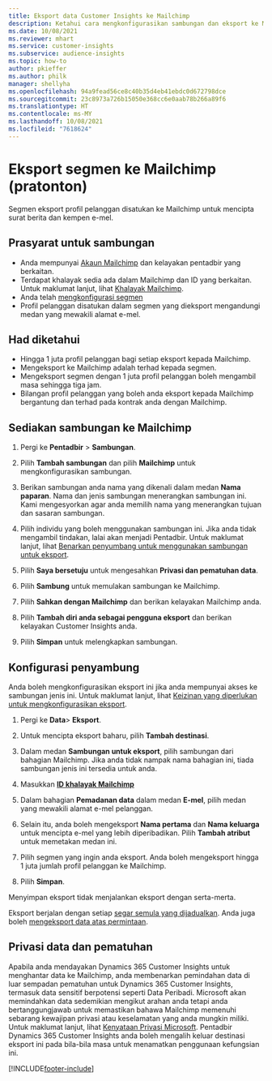 ```yaml
---
title: Eksport data Customer Insights ke Mailchimp
description: Ketahui cara mengkonfigurasikan sambungan dan eksport ke Mailchimp.
ms.date: 10/08/2021
ms.reviewer: mhart
ms.service: customer-insights
ms.subservice: audience-insights
ms.topic: how-to
author: pkieffer
ms.author: philk
manager: shellyha
ms.openlocfilehash: 94a9fead56ce8c40b35d4eb41ebdc0d672798dce
ms.sourcegitcommit: 23c8973a726b15050e368cc6e0aab78b266a89f6
ms.translationtype: HT
ms.contentlocale: ms-MY
ms.lasthandoff: 10/08/2021
ms.locfileid: "7618624"
---
```

# <a name="export-segments-to-mailchimp-preview"></a>Eksport segmen ke Mailchimp (pratonton)

Segmen eksport profil pelanggan disatukan ke Mailchimp untuk mencipta surat berita dan kempen e-mel.

## <a name="prerequisites-for-connection"></a>Prasyarat untuk sambungan

-   Anda mempunyai [Akaun Mailchimp](https://mailchimp.com/) dan kelayakan pentadbir yang berkaitan.
-   Terdapat khalayak sedia ada dalam Mailchimp dan ID yang berkaitan. Untuk maklumat lanjut, lihat [Khalayak Mailchimp](https://mailchimp.com/help/create-audience/).
-   Anda telah [mengkonfigurasi segmen](segments.md)
-   Profil pelanggan disatukan dalam segmen yang dieksport mengandungi medan yang mewakili alamat e-mel.

## <a name="known-limitations"></a>Had diketahui

- Hingga 1 juta profil pelanggan bagi setiap eksport kepada Mailchimp.
- Mengeksport ke Mailchimp adalah terhad kepada segmen.
- Mengeksport segmen dengan 1 juta profil pelanggan boleh mengambil masa sehingga tiga jam. 
- Bilangan profil pelanggan yang boleh anda eksport kepada Mailchimp bergantung dan terhad pada kontrak anda dengan Mailchimp.

## <a name="set-up-connection-to-mailchimp"></a>Sediakan sambungan ke Mailchimp

1. Pergi ke **Pentadbir** > **Sambungan**.

1. Pilih **Tambah sambungan** dan pilih **Mailchimp** untuk mengkonfigurasikan sambungan.

1. Berikan sambungan anda nama yang dikenali dalam medan **Nama paparan**. Nama dan jenis sambungan menerangkan sambungan ini. Kami mengesyorkan agar anda memilih nama yang menerangkan tujuan dan sasaran sambungan.

1. Pilih individu yang boleh menggunakan sambungan ini. Jika anda tidak mengambil tindakan, lalai akan menjadi Pentadbir. Untuk maklumat lanjut, lihat [Benarkan penyumbang untuk menggunakan sambungan untuk eksport](connections.md#allow-contributors-to-use-a-connection-for-exports).

1. Pilih **Saya bersetuju** untuk mengesahkan **Privasi dan pematuhan data**.

1. Pilih **Sambung** untuk memulakan sambungan ke Mailchimp.

1. Pilih **Sahkan dengan Mailchimp** dan berikan kelayakan Mailchimp anda.

1. Pilih **Tambah diri anda sebagai pengguna eksport** dan berikan kelayakan Customer Insights anda.

1. Pilih **Simpan** untuk melengkapkan sambungan. 

## <a name="configure-the-connector"></a>Konfigurasi penyambung

Anda boleh mengkonfigurasikan eksport ini jika anda mempunyai akses ke sambungan jenis ini. Untuk maklumat lanjut, lihat [Keizinan yang diperlukan untuk mengkonfigurasikan eksport](export-destinations.md#set-up-a-new-export).

1. Pergi ke **Data**> **Eksport**.

1. Untuk mencipta eksport baharu, pilih **Tambah destinasi**.

1. Dalam medan **Sambungan untuk eksport**, pilih sambungan dari bahagian Mailchimp. Jika anda tidak nampak nama bahagian ini, tiada sambungan jenis ini tersedia untuk anda.

1. Masukkan **[ID khalayak Mailchimp](https://mailchimp.com/help/find-audience-id/)**

1. Dalam bahagian **Pemadanan data** dalam medan **E-mel**, pilih medan yang mewakili alamat e-mel pelanggan. 

1. Selain itu, anda boleh mengeksport **Nama pertama** dan **Nama keluarga** untuk mencipta e-mel yang lebih diperibadikan. Pilih **Tambah atribut** untuk memetakan medan ini.

1. Pilih segmen yang ingin anda eksport. Anda boleh mengeksport hingga 1 juta jumlah profil pelanggan ke Mailchimp.

1. Pilih **Simpan**.

Menyimpan eksport tidak menjalankan eksport dengan serta-merta.

Eksport berjalan dengan setiap [segar semula yang dijadualkan](system.md#schedule-tab). Anda juga boleh [mengeksport data atas permintaan](export-destinations.md#run-exports-on-demand). 

## <a name="data-privacy-and-compliance"></a>Privasi data dan pematuhan

Apabila anda mendayakan Dynamics 365 Customer Insights untuk menghantar data ke Mailchimp, anda membenarkan pemindahan data di luar sempadan pematuhan untuk Dynamics 365 Customer Insights, termasuk data sensitif berpotensi seperti Data Peribadi. Microsoft akan memindahkan data sedemikian mengikut arahan anda tetapi anda bertanggungjawab untuk memastikan bahawa Mailchimp memenuhi sebarang kewajipan privasi atau keselamatan yang anda mungkin miliki. Untuk maklumat lanjut, lihat [Kenyataan Privasi Microsoft](https://go.microsoft.com/fwlink/?linkid=396732).
Pentadbir Dynamics 365 Customer Insights anda boleh mengalih keluar destinasi eksport ini pada bila-bila masa untuk menamatkan penggunaan kefungsian ini.

[!INCLUDE[footer-include](../includes/footer-banner.md)]
